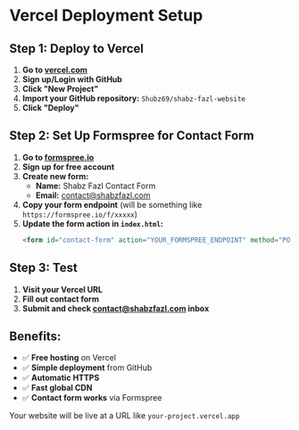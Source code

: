 # Vercel Deployment Setup

## Step 1: Deploy to Vercel

1. **Go to [vercel.com](https://vercel.com)**
2. **Sign up/Login with GitHub**
3. **Click "New Project"**
4. **Import your GitHub repository:** `Shubz69/shabz-fazl-website`
5. **Click "Deploy"**

## Step 2: Set Up Formspree for Contact Form

1. **Go to [formspree.io](https://formspree.io)**
2. **Sign up for free account**
3. **Create new form:**
   - **Name:** Shabz Fazl Contact Form
   - **Email:** contact@shabzfazl.com
4. **Copy your form endpoint** (will be something like `https://formspree.io/f/xxxxx`)
5. **Update the form action in `index.html`:**
   ```html
   <form id="contact-form" action="YOUR_FORMSPREE_ENDPOINT" method="POST" class="form">
   ```

## Step 3: Test

1. **Visit your Vercel URL**
2. **Fill out contact form**
3. **Submit and check contact@shabzfazl.com inbox**

## Benefits:
- ✅ **Free hosting** on Vercel
- ✅ **Simple deployment** from GitHub
- ✅ **Automatic HTTPS**
- ✅ **Fast global CDN**
- ✅ **Contact form works** via Formspree

Your website will be live at a URL like `your-project.vercel.app`